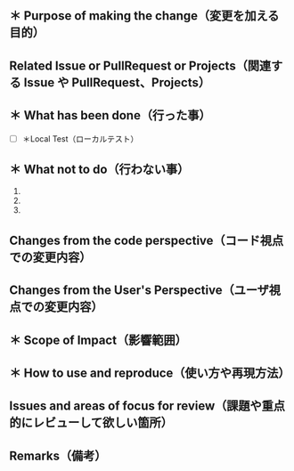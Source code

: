 <!-- Please use the following templates whenever possible -->
<!-- 下記のテンプレートを可能な限り利用してください -->

<!-- Explain as much as possible so that prerequisite knowledge is unnecessary -->
<!-- 極力前提知識が不要になる様に説明する事 -->

## ＊ Purpose of making the change（変更を加える目的）

<!-- In principle, if it exists, it will be provided -->
<!-- 原則、在れば提供する -->

## Related Issue or PullRequest or Projects（関連する Issue や PullRequest、Projects）

<!-- You will be able to see the progress of this Pull request -->

## ＊ What has been done（行った事）

-   [ ] ＊Local Test（ローカルテスト）

<!-- I'll add to the list（リストで追加していく）
-   [x] => Gone（行った）
-   [ ] => I didn't go（まだ行っていない）
-->

<!-- If you are clear about what you are not doing, it is easier to determine if you are forgetting -->
<!-- 行わない事が明確になっていれば、忘れているのかどうかが容易になります -->

## ＊ What not to do（行わない事）

1.

2.

3.

<!-- Attach screenshots, etc. to increase quality -->
<!-- スクリーンショットなどを添付すると品質が上昇します -->

## Changes from the code perspective（コード視点での変更内容）

## Changes from the User's Perspective（ユーザ視点での変更内容）

<!-- Impact on users and systems -->
<!-- ユーザやシステムに与える影響 -->

## ＊ Scope of Impact（影響範囲）

<!-- Please explain how to use and reproduce the features related to the changes you have made -->
<!-- 変更した箇所に関する機能の使い方や再現方法を説明してください -->

## ＊ How to use and reproduce（使い方や再現方法）

<!-- Sometimes posting current issues and areas you want us to focus on for review can help us resolve them faster -->
<!-- 現在の課題や重点的にレビューして欲しい箇所を掲示する事で早く解決する事があります -->

## Issues and areas of focus for review（課題や重点的にレビューして欲しい箇所）

## Remarks（備考）
